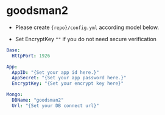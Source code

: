 # goodsman2


- Please create `{repo}/config.yml` according model below.

- Set EncryptKey `""` if you do not need secure verification

``` yml
Base:
  HttpPort: 1926

App:
  AppID: "{Set your app id here.}"
  AppSecret: "{Set your app password here.}"
  EncryptKey: "{Set your encrypt key here}"

Mongo: 
  DBName: "goodsman2"
  Url: "{Set your DB connect url}"
```